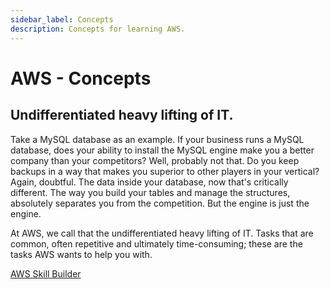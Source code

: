 ```yaml
---
sidebar_label: Concepts
description: Concepts for learning AWS.
---
```


# AWS - Concepts

## Undifferentiated heavy lifting of IT.

Take a MySQL database as an example. If your business runs a MySQL database, does your ability to install the MySQL engine make you a better company than your competitors? Well, probably not that. Do you keep backups in a way that makes you superior to other players in your vertical? Again, doubtful. The data inside your database, now that's critically different. The way you build your tables and manage the structures, absolutely separates you from the competition. But the engine is just the engine. 

At AWS, we call that the undifferentiated heavy lifting of IT. Tasks that are common, often repetitive and ultimately time-consuming; these are the tasks AWS wants to help you with. 

[AWS Skill Builder](https://explore.skillbuilder.aws/learn/course/134/play/484/aws-cloud-practitioner-essentials;lp=82)
